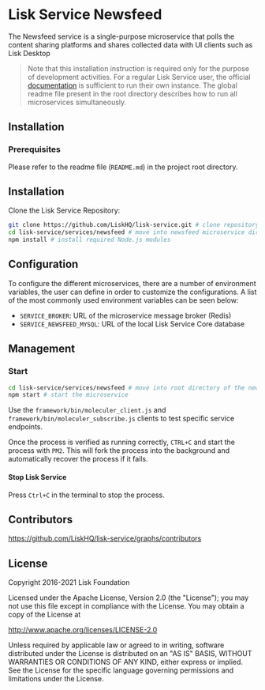 # Lisk Service Newsfeed

The Newsfeed service is a single-purpose microservice that polls the content sharing platforms and shares collected data with UI clients such as Lisk Desktop

> Note that this installation instruction is required only for the purpose of development activities. For a regular Lisk Service user, the official [documentation](https://lisk.com/documentation/lisk-service/) is sufficient to run their own instance. The global readme file present in the root directory describes how to run all microservices simultaneously.

## Installation

### Prerequisites

Please refer to the readme file (`README.md`) in the project root directory.

## Installation

Clone the Lisk Service Repository:

```bash
git clone https://github.com/LiskHQ/lisk-service.git # clone repository
cd lisk-service/services/newsfeed # move into newsfeed microservice directory
npm install # install required Node.js modules
```

## Configuration

To configure the different microservices, there are a number of environment variables, the user can define in order to customize the configurations. A list of the most commonly used environment variables can be seen below:

- `SERVICE_BROKER`: URL of the microservice message broker (Redis)
- `SERVICE_NEWSFEED_MYSQL`: URL of the local Lisk Service Core database

## Management

### Start

```bash
cd lisk-service/services/newsfeed # move into root directory of the newsfeed microservice
npm start # start the microservice
```

Use the `framework/bin/moleculer_client.js` and `framework/bin/moleculer_subscribe.js` clients to test specific service endpoints.

Once the process is verified as running correctly, `CTRL+C` and start the process with `PM2`. This will fork the process into the background and automatically recover the process if it fails.

#### Stop Lisk Service

Press `Ctrl+C` in the terminal to stop the process.

## Contributors

https://github.com/LiskHQ/lisk-service/graphs/contributors

## License

Copyright 2016-2021 Lisk Foundation

Licensed under the Apache License, Version 2.0 (the "License");
you may not use this file except in compliance with the License.
You may obtain a copy of the License at

http://www.apache.org/licenses/LICENSE-2.0

Unless required by applicable law or agreed to in writing, software
distributed under the License is distributed on an "AS IS" BASIS,
WITHOUT WARRANTIES OR CONDITIONS OF ANY KIND, either express or implied.
See the License for the specific language governing permissions and
limitations under the License.
